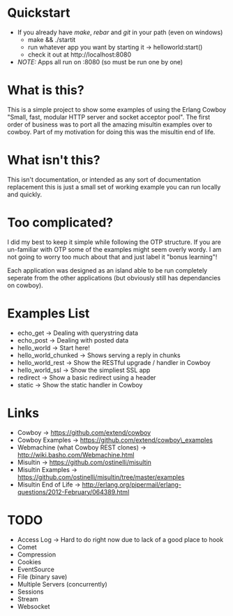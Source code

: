 Quickstart
===============================================================================
* If you already have *make*, *rebar* and *git* in your path (even on windows)
    * make && ./startit
    * run whatever app you want by starting it -> helloworld:start()
    * check it out at http://localhost:8080
* *NOTE:* Apps all run on :8080 (so must be run one by one)

What is this?
===============================================================================
This is a simple project to show some examples of using the Erlang Cowboy 
"Small, fast, modular HTTP server and socket acceptor pool".  The first
order of business was to port all the amazing misultin examples over to 
cowboy.  Part of my motivation for doing this was the misultin end of 
life.

What isn't this? 
===============================================================================
This isn't documentation, or intended as any sort of documentation replacement
this is just a small set of working example you can run locally and quickly.

Too complicated?
===============================================================================
I did my best to keep it simple while following the OTP structure.  If you are 
un-familiar with OTP some of the examples might seem overly wordy.  I am not 
going to worry too much about that and just label it "bonus learning"! 

Each application was designed as an island able to be run completely seperate 
from the other applications (but obviously still has dependancies on cowboy).

Examples List
===============================================================================
* echo\_get -> Dealing with querystring data
* echo\_post -> Dealing with posted data
* hello\_world -> Start here! 
* hello\_world\_chunked -> Shows serving a reply in chunks
* hello\_world\_rest -> Show the RESTful upgrade / handler in Cowboy
* hello\_world\_ssl -> Show the simpliest SSL app
* redirect -> Show a basic redirect using a header
* static -> Show the static handler in Cowboy

Links
===============================================================================
* Cowboy -> https://github.com/extend/cowboy
* Cowboy Examples -> https://github.com/extend/cowboy\_examples
* Webmachine (what Cowboy REST clones) -> http://wiki.basho.com/Webmachine.html
* Misultin -> https://github.com/ostinelli/misultin
* Misultin Examples -> 
  https://github.com/ostinelli/misultin/tree/master/examples
* Misultin End of Life -> 
  http://erlang.org/pipermail/erlang-questions/2012-February/064389.html

TODO
===============================================================================
* Access Log -> Hard to do right now due to lack of a good place to hook
* Comet
* Compression
* Cookies
* EventSource
* File (binary save)
* Multiple Servers (concurrently)
* Sessions
* Stream
* Websocket
